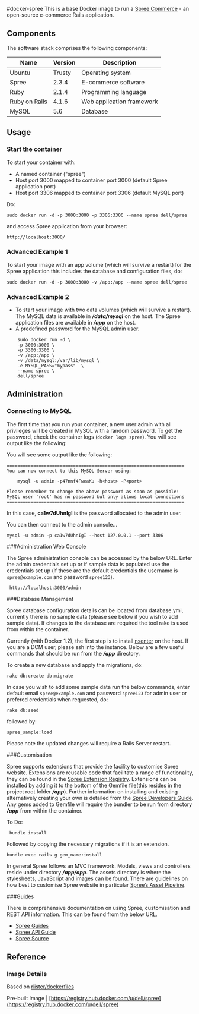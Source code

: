 #docker-spree
This is a base Docker image to run a [Spree Commerce](http://spreecommerce.com/) - an open-source e-commerce Rails application.



## Components
The software stack comprises the following components:

Name          | Version    | Description
--------------|------------|------------------------------
Ubuntu        | Trusty     | Operating system
Spree         | 2.3.4      | E-commerce software
Ruby          | 2.1.4      | Programming language
Ruby on Rails | 4.1.6      | Web application framework
MySQL         | 5.6        | Database

## Usage

### Start the container

To start your container with:

* A named container ("spree")
* Host port 3000 mapped to container port 3000 (default Spree application port)
* Host port 3306 mapped to container port 3306 (default MySQL port)

Do:

    sudo docker run -d -p 3000:3000 -p 3306:3306 --name spree dell/spree

and access Spree application from your browser:

    http://localhost:3000/

### Advanced Example 1
To start your image with an app volume (which will survive a restart) for the Spree application this includes the database and configuration files, do:

    sudo docker run -d -p 3000:3000 -v /app:/app --name spree dell/spree

### Advanced Example 2
* To start your image with two data volumes (which will survive a restart). The MySQL data is available in ***/data/mysql*** on the host. The Spree application files are available in ***/app*** on the host.
* A predefined password for the MySQL admin user.

```no-highlight
    sudo docker run -d \
    -p 3000:3000 \
    -p 3306:3306 \
    -v /app:/app \
    -v /data/mysql:/var/lib/mysql \
    -e MYSQL_PASS="mypass"  \
    --name spree \
    dell/spree
```

## Administration

### Connecting to MySQL
The first time that you run your container, a new user admin with all privileges will be created in MySQL with a random password. To get the password, check the container logs (```docker logs spree```). You will see output like the following:
    
You will see some output like the following:

    ===================================================================
    You can now connect to this MySQL Server using:

        mysql -u admin -p47nnf4FweaKu -h<host> -P<port>

    Please remember to change the above password as soon as possible!
    MySQL user 'root' has no password but only allows local connections
    ===================================================================


In this case, **ca1w7dUhnIgI** is the password allocated to the admin user.

You can then connect to the admin console...

    mysql -u admin -p ca1w7dUhnIgI --host 127.0.0.1 --port 3306

     
###Administration Web Console

The Spree administration console can be accessed by the below URL. Enter the admin credentials set up or if sample data is populated use the credentials set up (if these are the default credentials the username is ```spree@example.com``` and password ```spree123```).

     http://localhost:3000/admin


###Database Management

Spree database configuration details can be located from database.yml, currently there is no sample data (please see below if you wish to add sample data). If changes to the database are required the tool rake is used from within the container. 

Currently (with Docker 1.2), the first step is to install [nsenter](https://github.com/jpetazzo/nsenter) on the host. If you are a DCM user, please ssh into the instance. Below are a few useful commands that should be run from the ***/app*** directory.

To create a new database and apply the migrations, do:
    
    rake db:create db:migrate

In case you wish to add some sample data run the below commands, enter default email ```spree@example.com``` and password ```spree123``` for admin user or prefered credentials when requested, do:

    rake db:seed

followed by:

    spree_sample:load
    
Please note the updated changes will require a Rails Server restart.

###Customisation

Spree supports extensions that provide the facility to customise Spree website. Extensions are reusable  code that facilitate a range of functionality, they can be found in the  [Spree Extension Registry](http://spreecommerce.com/extensions). Extensions can be installed by adding it to the bottom of the Gemfile file(this resides in the project root folder ***/app***).  Further information on installing and existing alternatively creating your own is detailed from the [Spree Developers Guide](http://guides.spreecommerce.com/developer/extensions_tutorial.html). Any gems added to Gemfile will require the bundler to be run from directory ***/app*** from within the container.

To Do:

     bundle install
     
Followed by copying the necessary migrations if it is an extension.

    bundle exec rails g gem_name:install

In general Spree follows an MVC framework. Models, views and controllers reside under directory ***/app/app***. The assets directory is where the stylesheets, JavaScript and images can be found. There are guidelines on how best to customise Spree website in particular [Spree’s Asset Pipeline](https://github.com/spree/spree-guides/blob/master/content/developer/customization/asset.markdown).

###Guides

There is comprehensive documentation on using Spree, customisation and REST API information. This can be found from the below URL.

* [Spree Guides](http://guides.spreecommerce.com/)
* [Spree API Guide](http://guides.spreecommerce.com/api/)
* [Spree Source](https://github.com/spree/spree/tree/2-4-stable)



## Reference

### Image Details

Based on [rlister/dockerfiles](https://github.com/rlister/dockerfiles/tree/master/spree)

Pre-built Image   | [https://registry.hub.docker.com/u/dell/spree](https://registry.hub.docker.com/u/dell/spree) 
